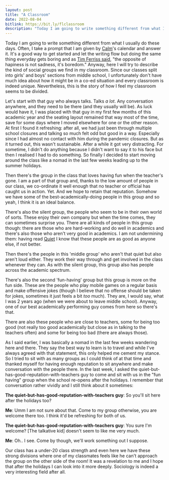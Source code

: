 ```yaml
---
layout: post
title: "A Classroom"
date: 2022-08-04
bitlink: https://bit.ly/flclassroom
description: "Today I am going to write something different from what I usually do these days. Often, I take a prompt that I am given by Calm's calendar and answer it. It's a good way to get started and let the writing flow but doing the same thing everyday gets boring and as Tim Ferris said..."
---
```


Today I am going to write something different from what I usually do these days. Often, I take a prompt that I am given by [Calm](http://calm.com/)'s calendar and answer it. It's a good way to get started and let the writing flow but doing the same thing everyday gets boring and as [Tim Ferriss said](https://www.goodreads.com/quotes/35202), "the opposite of hapiness is not sadness, it's boredom." Anyway, here I will try to describe the kind of social groups we find in my classroom. Since our classes split into girls' and boys' sections from middle school, I unfortunately don't have much idea about how it might be in a co-ed situation and every classroom is indeed unique. Nevertheless, this is the story of how I feel my classroom seems to be divided.

Let's start with that guy who always talks. Talks *a lot*. Any conversation anywhere, and they need to be there (and they usually will be). As luck would have it, I was placed with that guy in my first few months of this academic year and the seating layout remained that way most of the time, save for some days where I moved elsewhere for one or the other reason. At first I found it refreshing: after all, we had just been through multiple school closures and talking so much felt odd but good in a way. Especially since I had almost no contact with him during the pandemic closures. But as it turned out, this wasn't sustainable. After a while it got very distracting. For sometime, I didn't do anything because I didn't want to say it to his face but then I realised I had to do something. So finally I decided to start moving around the class like a nomad in the last few weeks leading up to the summer holidays.

Then there's the group in the class that loves having fun when the teacher's gone. I am a part of that group and, thanks to the low amount of people in our class, we co-ordinate it well enough that no teacher or official has caught us in action. Yet. And we hope to retain that reputation. Somehow we have some of the best-academically-doing people in this group and so yeah, I think it is an ideal balance.

There's also the silent group, the people who seem to be in their own world of sorts. These enjoy their own company but when the time comes, they can sometimes surprise you. There are all kinds of people in this group though: there are those who are hard-working and do well in academics and there's also those who aren't very good in academics. I am not undermining them: having read [Quiet](https://www.goodreads.com/book/show/8520610) I know that these people are as good as anyone else, if not better.

Then there's the people in this 'middle group' who aren't that quiet but also aren't loud either. They work their way through and get involved in the class whenever they can. As with the silent group, this group also has people across the academic spectrum.

There's also the second 'fun-having' group but this group is more on the fun side. These are the people who play mobile games on a regular basis and make offensive jokes (though I believe that no offense should be taken for jokes, sometimes it just feels a bit *too* much). They are, I would say, what I was 2 years ago (when we were about to leave middle school). Anyway, one of our best academically performing guy comes from here so there's that.

There are also these people who are close to teachers, some for being too good (not really too good academically but close as in talking to the teachers often) and some for being too bad (there are always those).

As I said earlier, I was basically a nomad in the last few weeks wandering here and there. They say the best way to learn is to travel and while I've always agreed with that statement, this only helped me cement my stance. So I tried to sit with as many groups as I could think of at that time and thanked myself for having enough reputation to sit anywhere and make conversation with the people there. In the last week, I asked the quiet-but-has-good-reputation-with-teachers guy to come and sit with us in the "fun having" group when the school re-opens after the holidays. I remember that conversation rather vividly and I still think about it sometimes:

**The quiet-but-has-good-reputation-with-teachers guy**: So you'll sit here after the holidays too?

**Me**: Umm I am not sure about that. Come to my group otherwise, you are welcome there too. I think it'd be refreshing for both of us.

**The quiet-but-has-good-reputation-with-teachers guy**: You sure I'm welcome? [The talkative kid] doesn't seem to like me very much.

**Me**: Oh.. I see. Come by though, we'll work something out I suppose.

Our class has a under-20 class strength and even here we have these strong divisions where one of my classmates feels like he can't approach the group on the other side of the room! It was a revelation to me and I hope that after the holidays I can look into it more deeply. Sociology is indeed a very interesting field after all.

